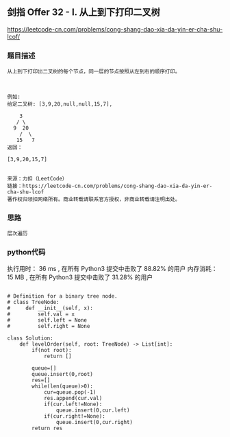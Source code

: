 ## 剑指 Offer 32 - I. 从上到下打印二叉树

https://leetcode-cn.com/problems/cong-shang-dao-xia-da-yin-er-cha-shu-lcof/



### 题目描述

```
从上到下打印出二叉树的每个节点，同一层的节点按照从左到右的顺序打印。

 

例如:
给定二叉树: [3,9,20,null,null,15,7],

    3
   / \
  9  20
    /  \
   15   7
返回：

[3,9,20,15,7]
 

来源：力扣（LeetCode）
链接：https://leetcode-cn.com/problems/cong-shang-dao-xia-da-yin-er-cha-shu-lcof
著作权归领扣网络所有。商业转载请联系官方授权，非商业转载请注明出处。

```



### 思路

```
层次遍历
```



### python代码
执行用时：
36 ms
, 在所有 Python3 提交中击败了
88.82%
的用户
内存消耗：
15 MB
, 在所有 Python3 提交中击败了
31.28%
的用户
```

# Definition for a binary tree node.
# class TreeNode:
#     def __init__(self, x):
#         self.val = x
#         self.left = None
#         self.right = None

class Solution:
    def levelOrder(self, root: TreeNode) -> List[int]:
        if(not root):
            return []

        queue=[]
        queue.insert(0,root)
        res=[]
        while(len(queue)>0):
            cur=queue.pop(-1)
            res.append(cur.val)
            if(cur.left!=None):
                queue.insert(0,cur.left)
            if(cur.right!=None):
                queue.insert(0,cur.right)
        return res

```

